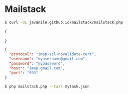 # Mailstack

```bash
$ curl -OL javanile.github.io/mailstack/mailstack.php
```

```json
{
  
}
```

```json
{
  "protocol": "imap-ssl-novalidate-cert",
  "username": "myusername@gmail.com",
  "password": "mypassword",
  "host": "imap.gmail.com",
  "port": "993"
}
```

```bash
$ php mailstack.php --task mytask.json
```
